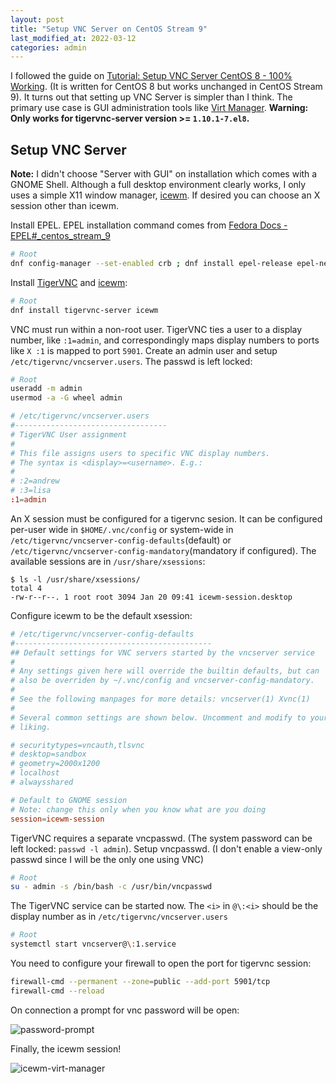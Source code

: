 ```yaml
---
layout: post
title: "Setup VNC Server on CentOS Stream 9"
last_modified_at: 2022-03-12
categories: admin
---
```

<!-- This Source Code Form is subject to the terms of the Mozilla Public
   - License, v. 2.0. If a copy of the MPL was not distributed with this
   - file, You can obtain one at https://mozilla.org/MPL/2.0/. -->
I followed the guide on [Tutorial: Setup VNC Server CentOS 8 - 100% Working](https://www.golinuxcloud.com/setup-vnc-server-centos-8/). (It is written for CentOS 8 but works unchanged in CentOS Stream 9). It turns out that setting up VNC Server is simpler than I think. The primary use case is GUI administration tools like [Virt Manager](https://virt-manager.org/). **Warning: Only works for tigervnc-server version >= `1.10.1-7.el8`.**

## Setup VNC Server
<div class="note info"><b>Note:</b>
I didn't choose "Server with GUI" on installation which comes with a GNOME Shell. Although a full desktop environment clearly works, I only uses a simple X11 window manager, <a href="https://ice-wm.org/">icewm</a>. If desired you can choose an X session other than icewm.
</div>

Install EPEL. EPEL installation command comes from [Fedora Docs - EPEL#_centos_stream_9](https://docs.fedoraproject.org/en-US/epel/#_centos_stream_9)
```sh
# Root
dnf config-manager --set-enabled crb ; dnf install epel-release epel-next-release
```

Install [TigerVNC](https://tigervnc.org/) and [icewm](https://ice-wm.org/):
```sh
# Root
dnf install tigervnc-server icewm
```

VNC must run within a non-root user. TigerVNC ties a user to a display number, like `:1=admin`, and correspondingly maps display numbers to ports like `X :1` is mapped to port `5901`. Create an admin user and setup `/etc/tigervnc/vncserver.users`. The passwd is left locked:
```sh
# Root
useradd -m admin
usermod -a -G wheel admin
```
```conf
# /etc/tigervnc/vncserver.users
#----------------------------------
# TigerVNC User assignment
#
# This file assigns users to specific VNC display numbers.
# The syntax is <display>=<username>. E.g.:
#
# :2=andrew
# :3=lisa
:1=admin
```

An X session must be configured for a tigervnc sesion. It can be configured per-user wide in `$HOME/.vnc/config` or system-wide in `/etc/tigervnc/vncserver-config-defaults`(default) or `/etc/tigervnc/vncserver-config-mandatory`(mandatory if configured).  The available sessions are in `/usr/share/xsessions`:
```
$ ls -l /usr/share/xsessions/
total 4
-rw-r--r--. 1 root root 3094 Jan 20 09:41 icewm-session.desktop
```
Configure icewm to be the default xsession:
```conf
# /etc/tigervnc/vncserver-config-defaults
#--------------------------------------------
## Default settings for VNC servers started by the vncserver service
#
# Any settings given here will override the builtin defaults, but can
# also be overriden by ~/.vnc/config and vncserver-config-mandatory.
#
# See the following manpages for more details: vncserver(1) Xvnc(1)
#
# Several common settings are shown below. Uncomment and modify to your
# liking.

# securitytypes=vncauth,tlsvnc
# desktop=sandbox
# geometry=2000x1200
# localhost
# alwaysshared

# Default to GNOME session
# Note: change this only when you know what are you doing
session=icewm-session
```

TigerVNC requires a separate vncpasswd. (The system password can be left locked: `passwd -l admin`). Setup vncpasswd. (I don't enable a view-only passwd since I will be the only one using VNC)
```sh
# Root
su - admin -s /bin/bash -c /usr/bin/vncpasswd
```

The TigerVNC service can be started now. The `<i>` in `@\:<i>` should be the display number as in `/etc/tigervnc/vncserver.users`
```sh
# Root
systemctl start vncserver@\:1.service
```

You need to configure your firewall to open the port for tigervnc session:
```sh
firewall-cmd --permanent --zone=public --add-port 5901/tcp
firewall-cmd --reload
```

On connection a prompt for vnc password will be open:

![password-prompt](../../../../static/2022-03-12/password.png)

Finally, the icewm session!

![icewm-virt-manager](../../../../static/2022-03-12/icewm-virt-manager.png)
